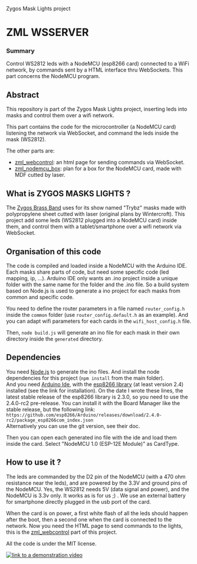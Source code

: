 Zygos Mask Lights project

ZML WSSERVER
============

### Summary

Control WS2812 leds with a NodeMCU (esp8266 card) connected to a WiFi network, by commands sent by a HTML interface thru WebSockets.
This part concerns the NodeMCU program.


Abstract
--------

This repository is part of the Zygos Mask Lights project, inserting leds into masks and control them over a wifi network.

This part contains the code for the microcontroller (a NodeMCU card) listening the network via WebSocket, and command the leds inside the mask (WS2812).

The other parts are:
- [zml_webcontrol](https://github.com/joliclic/zml_webcontrol): an html page for sending commands via WebSocket.
- [zml_nodemcu_box](https://github.com/joliclic/zml_nodemcu_box): plan for a box for the NodeMCU card, made with MDF cutted by laser.


What is ZYGOS MASKS LIGHTS ?
----------------------------

The [Zygos Brass Band](http://zygos.fr) uses for its show named "Trybz" masks made with polypropylene sheet cutted with laser (original plans by Wintercroft). This project add some leds (WS2812 plugged into a NodeMCU card) inside them, and control them with a tablet/smartphone over a wifi network via WebSocket.


Organisation of this code
-------------------------

The code is compiled and loaded inside a NodeMCU with the Arduino IDE. Each masks share parts of code, but need some specific code (led mapping, ip, ...).
Arduino IDE only wants an .ino project inside a unique folder with the same name for the folder and the .ino file.
So a build system based on Node.js is used to generate a ino project for each masks from common and specific code.

You need to define the router parameters in a file named `router_config.h` inside the `common` folder (use `router_config.default.h` as an example).
And you can adapt wifi parameters for each cards in the `wifi_host_config.h` file.

Then, `node build.js` will generate an ino file for each mask in their own directory inside the `generated` directory.


Dependencies
------------

You need [Node.js](https://nodejs.org) to generate the ino files. And install the node dependencies for this project (`npm install` from the main folder).  
And you need [Arduino Ide](https://www.arduino.cc/en/main/software), with the [esp8266 library](https://github.com/esp8266/Arduino) (at least version 2.4) installed (see the link for installation).
On the date I wrote these lines, the latest stable release of the esp8266 library is 2.3.0, so you need to use the 2.4.0-rc2 pre-release. You can install it with the Board Manager like the stable release, but the following link:  
`https://github.com/esp8266/Arduino/releases/download/2.4.0-rc2/package_esp8266com_index.json`  
Alternatively you can use the git version, see their doc.

Then you can open each generated ino file with the ide and load them inside the card. Select "NodeMCU 1.0 (ESP-12E Module)" as CardType.


How to use it ?
--------------- 

The leds are commanded by the D2 pin of the NodeMCU (with a 470 ohm resistance near the leds), and are powered by the 3.3V and ground pins of the NodeMCU. Yes, the WS2812 needs 5V (data signal and power), and the NodeMCU is 3.3v only. It works as is for us ;) . We use an external battery for smartphone directly plugged in the usb port of the card.

When the card is on power, a first white flash of all the leds should happen after the boot, then a second one when the card is connected to the network.
Now you need the HTML page to send commands to the lights, this is the [zml_webcontrol](https://github.com/joliclic/zml_webcontrol) part of this project. 


All the code is under the MIT license.

[![link to a demonstration video](https://i.ytimg.com/vi/-qXGG1oTjpg/hqdefault.jpg)](https://youtu.be/-qXGG1oTjpg "Zygos Mask Lights video link")
